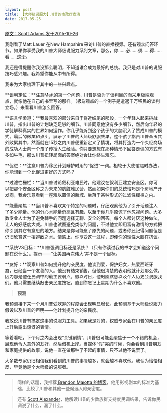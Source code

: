 ```yaml
---
layout: post
title: 【大师级说服力】川普的市政厅表演
date: 2017-05-25
---
```


 [原文：Scott  Adams        发于2015-10-26][1]

我刚看了Matt Lauer 在New Hampshire 采访川普的直播视频。还有观众问答环节。如果你享受我的川普大师级说服力系列文章，那么，你……必……须……得……看……[这个][2]。

我还是得提醒你我没那么聪明，不知道谁会成为最好的总统。我只是对川普的说服技巧感兴趣。我希望你能从中有所得。

我来为大家梳理下其中的一些兴趣点。

**谈判定位：**注意Matt的第一个问题，川普是否为了谈判目的而采用极端观点，就像他在自己的书里写的那样。（极端观点的一个例子是遣返千万移民的谈判立场。）来看看川普怎么回答。

**语言学柔道：**我最喜欢的部分来自于将近结尾的那段，一个年轻人起来挑战川普，指出川普的计划缺乏足够的细节。川普同意他没有多少细节，然后向年轻的学徒解释真实的世界如何运作。你几乎能听到这个孩子的大脑沉入了赞成川普的模式。最后的微笑和点头，展示了川普的大师级舒服效果。这个孩子指责川普金玉其外败絮其中，然而就在15秒之内川普便重新定义了情境，将其打造为一个久经商场的成功人士向一个孩子传授人生经验。你只要想想在那种情形下回答走偏的方式有多如牛毛，那么川普扭转局面的答案绝对会让你终生难忘。

**促进：**注意川普为移民计划辩护时用的“促进”一词。相较于大使馆临时办法，你能想到一个比促进更好的方式吗？

**过滤性栅栏：**当川普讨论叙利亚难民时，他建议在叙利亚建立安全区。你可以把那个安全区称之为未来的肮脏难民营。然而如果你们的总统恰巧是个房地产开发商，我会乐意看到一座难以置信的新城，坐落于某种形式的过滤性栅栏之内。

**能量聚焦：**当川普不喜欢某个特定的问题时，仔细观察他为了引开话题注入了多少能量。他的分心术能量奇高且有趣，以至于你几乎原谅了他忽视问题。大多数专业人士为了避免棘手的问题选择无聊、安全的回答。每个人都讨厌这种做法，让人的好感度大减。川普也试图避免类似的问题，不过他立即用富有激情的方式把你引到其它有意思的地方。结果是你可能忘了原先的问题，或者你还记得问题但是仍旧欣赏这一招避敌之术。情感上，你享受这一过程，即便你的理性大脑在抗议。

**系统VS目标：**川普强调目标还是系统？（只有你读过我的书才会知道这个问题在说什么）。提示——“让美国再次伟大”并不是一个目标。

**友好：**观察川普如何提升他的亲民度。他谈到爱，保护妇女，热爱西班牙裔，已经当一个友善的人。他没有结束销售，但他很清楚的表明他就计划那么做，因为那是他在民调中的最主要弱点。假以时日，他的幽默感以及个人历史会说服我们。他只需要继续敲击亲民度按钮，直到你忘记上星期为什么不喜欢他。

>**预测**

我预测接下来一个月川普受欢迎的程度会出现明显增长。此预测基于大师级说服力假设以及川普的声明——他计划提升他的亲民度。

我敢说川普有搞定这事的说服力工具。如果我是对的，权威专家会在川普的亲民度上升后露出惊讶的表情。

等着看吧，下个月之内会出现“关键剧情”。川普很可能会聚焦于一个不错的机会，展现他令人意外的友好，然后借机上岸。当媒体“假”哭的时候，你会看到川普朋友和家庭提供的故事，说他一直在做那种了不起的事情，只不过他不说罢了。

大多数专家仍旧相信我们看到的川普的事情越多，就会越不喜欢他。我认为恰恰相反，毕竟他是个大师级的说服者。

------

>同样的话题，我推荐[ Brendon Marotta 的博客][3]，他用影视剧本的标准为基础，比较了川普和其他一些候选人的亲密度。

>还有 [Scott Alexander][4]，他解读川普的少数族群支持度民调结果，告诉你民调说了什么，漏了什么。

[1]: http://blog.dilbert.com/post/131997255161/trumps-town-hall-performance-give-him-a-grade

[2]: http://www.today.com/news/donald-trump-joins-today-town-hall-follow-it-live-t52111

[3]: http://www.brendonmarotta.com/476/is-trump-a-likable-character-by-screenplay-standards/
 
[4]: http://slatestarcodex.com/2015/10/23/a-whiter-shade-of-candidate/








